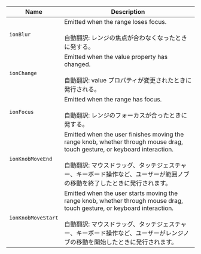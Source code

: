 | Name               | Description                                                                                                                                                                                                                                                   |
| ------------------ | ------------------------------------------------------------------------------------------------------------------------------------------------------------------------------------------------------------------------------------------------------------- |
| `ionBlur`          | Emitted when the range loses focus.<br /><br />自動翻訳: レンジの焦点が合わなくなったときに発する。                                                                                                                                                           |
| `ionChange`        | Emitted when the value property has changed.<br /><br />自動翻訳: value プロパティが変更されたときに発行される。                                                                                                                                              |
| `ionFocus`         | Emitted when the range has focus.<br /><br />自動翻訳: レンジのフォーカスが合ったときに発する。                                                                                                                                                               |
| `ionKnobMoveEnd`   | Emitted when the user finishes moving the range knob, whether through mouse drag, touch gesture, or keyboard interaction.<br /><br />自動翻訳: マウスドラッグ、タッチジェスチャー、キーボード操作など、ユーザーが範囲ノブの移動を終了したときに発行されます。 |
| `ionKnobMoveStart` | Emitted when the user starts moving the range knob, whether through mouse drag, touch gesture, or keyboard interaction.<br /><br />自動翻訳: マウスドラッグ、タッチジェスチャー、キーボード操作など、ユーザーがレンジノブの移動を開始したときに発行されます。 |
